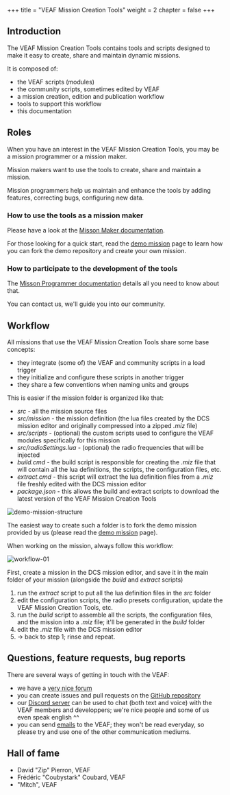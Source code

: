 +++
title = "VEAF Mission Creation Tools"
weight = 2
chapter = false
+++

## Introduction

The VEAF Mission Creation Tools contains tools and scripts designed to make it easy to create, share and maintain dynamic missions.

It is composed of:

* the VEAF scripts (modules)
* the community scripts, sometimes edited by VEAF
* a mission creation, edition and publication workflow
* tools to support this workflow
* this documentation

## Roles

When you have an interest in the VEAF Mission Creation Tools, you may be a mission programmer or a mission maker.

Mission makers want to use the tools to create, share and maintain a mission.

Mission programmers help us maintain and enhance the tools by adding features, correcting bugs, configuring new data.

### How to use the tools as a mission maker

Please have a look at the [Misson Maker documentation](./mission-maker/).

For those looking for a quick start, read the [demo mission](./mission-maker/demo-mission/) page to learn how you can fork the demo repository and create your own mission.

### How to participate to the development of the tools

The [Misson Programmer documentation](./mission-programmer/) details all you need to know about that.

You can contact us, we'll guide you into our community.

## Workflow

All missions that use the VEAF Mission Creation Tools share some base concepts:

* they integrate (some of) the VEAF and community scripts in a load trigger
* they initialize and configure these scripts in another trigger
* they share a few conventions when naming units and groups

This is easier if the mission folder is organized like that:

* *src* - all the mission source files
* *src/mission* - the mission definition (the lua files created by the DCS mission editor and originally compressed into a zipped *.miz* file)
* *src/scripts* - (optional) the custom scripts used to configure the VEAF modules specifically for this mission
* *src/radioSettings.lua* - (optional) the radio frequencies that will be injected
* *build.cmd* - the build script is responsible for creating the *.miz* file that will contain all the lua definitions, the scripts, the configuration files, etc.
* *extract.cmd* - this script will extract the lua definition files from a *.miz* file freshly edited with the DCS mission editor
* *package.json* - this allows the build and extract scripts to download the latest version of the VEAF Mission Creation Tools

![demo-mission-structure](/VEAF-Mission-Creation-Tools/images/demo-mission-structure.png?raw=true "demo-mission-structure.png")

The easiest way to create such a folder is to fork the demo mission provided by us (please read the [demo mission](./mission-maker/demo-mission/) page).

When working on the mission, always follow this workflow:

![workflow-01](/VEAF-Mission-Creation-Tools/images/editor_workflow.png?raw=true "workflow-01")

First, create a mission in the DCS mission editor, and save it in the main folder of your mission (alongside the _build_ and _extract_ scripts)

1. run the _extract_ script to put all the lua definition files in the _src_ folder
2. edit the configuration scripts, the radio presets configuration, update the VEAF Mission Creation Tools, etc.
3. run the _build_ script to assemble all the scripts, the configuration files, and the mission into a _.miz_ file; it'll be generated in the _build_ folder
4. edit the _.miz_ file with the DCS mission editor
5. -> back to step 1; rinse and repeat.

## Questions, feature requests, bug reports

There are several ways of getting in touch with the VEAF:

* we have a [very nice forum](https://community.veaf.org)
* you can create issues and pull requests on the [GitHub repository](https://github.com/VEAF/VEAF-Mission-Creation-Tools)
* our [Discord server](https://discord.gg/YezPzzQ) can be used to chat (both text and voice) with the VEAF members and developpers; we're nice people and some of us even speak english ^^
* you can send [emails](mailto:veaf@gmail.com) to the VEAF; they won't be read everyday, so please try and use one of the other communication mediums.

## Hall of fame

* David "Zip" Pierron, VEAF
* Frédéric "Coubystark" Coubard, VEAF
* "Mitch", VEAF
